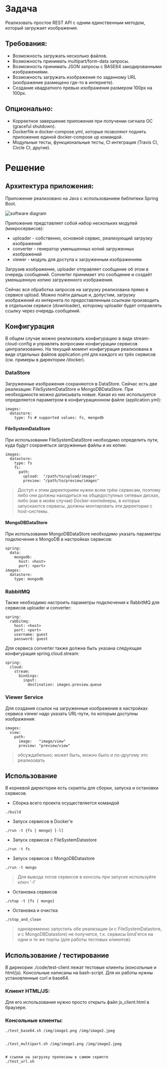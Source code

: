 # Задача

Реализовать простое REST API с одним единственным методом, который загружает изображения.

## Требования:
- Возможность загружать несколько файлов.
- Возможность принимать multipart/form-data запросы.
- Возможность принимать JSON запросы с BASE64 закодированными изображениями.
- Возможность загружать изображения по заданному URL (изображение размещено где-то в интернете).
- Создание квадратного превью изображения размером 100px на 100px.

## Опционально:
- Корректное завершение приложения при получении сигнала ОС (graceful shutdown).
- Dockerfile и docker-compose.yml, которые позволяют поднять приложение единой docker-compose up командой.
- Модульные тесты, функциональные тесты, CI интеграция (Travis CI, Circle CI, другие).

# Решение

## Архитектура приложения:

Приложение реализовано на Java с использованием библитеки Spring Boot.

![software diagram](https://github.com/mvkvl/image-uploader/raw/master/docs/SoftwareDiagram.png "software diagram")

Приложение представляет собой набор нескольких модулей (микросервисов):
* uploader - собственно, основной сервис, реализующий загрузку изображений
* converter - генератор уменьшенных копий загруженных изображений
* viewer - модуль для доступа к загруженным изображениям

Загрузив изображение, uploader отправляет сообщение об этом в очередь сообщений. Converter принимает это сообщение и создаёт уменьшенную копию загруженного изображения.

Сейчас вся обработка запросов на загрузку реализована прямо в сервисе upload. Можно пойти дальше и, допустим, загрузку изображений из интернета по предоставленным ссылкам производить в отдельном сервисе (downloader), которому uploader будет отправлять ссылку через очередь сообщений.

## Конфигурация
В общем случае можно реализовать конфигурацию в виде stream-cloud-config и управлять вопросами конфигурации сервисов централизованно. На текущий момент конфигурация реализована в виде отдельных файлов application.yml для каждого из трёх сервисов (см. примеры в директории /docker).


### DataStore
Загруженные изображения сохраняются в DataStore. Сейчас есть две реализации: FileSystemDataStore и MongoDBDataStore. При необходииости можно дописывать новые. Какая из них используется определяется параметром в конфигурационном файле (application.yml):

```
images:
  datastore:
    type: fs # supported values: fs, mongodb
```

#### FileSystemDataStore
При использовании FileSystemDataStore необходимо определить пути, куда будут сохраняться загруженные файлы и их копии:

```
images:
  datastore:
    type: fs
    fs:
      path:
        upload:  "/path/to/upload/images"
        preview: "/path/to/preview/images"
```

> Доступ к этим директориям нужен всем трём сервисам, поэтому либо они должны находиться на общедоступных сетевых дисках, либо (как в моём случае) Docker-контейнеры, в которых запускаются сервисы, должны монтировать эти директории с host-системы.

#### MongoDBDataStore

При использовании MongoDBDataStore необходимо указать параметры подключения к MongoDB в настройках сервисов:

```
spring:
  data:
    mongodb:
      host: <host>
      port: <port>
images:
  datastore:
    type: mongodb
```

### RabbitMQ

Также необходимо настроить параметры подключения к RabbitMQ для сервисов uploader и converter:
```
spring:
  rabbitmq:
    host: <host>
    port: <port>
    username: guest
    password: guest
```

Для сервиса converter также должна быть указана следующая конфигурация spring.cloud.stream:

```
spring:
  cloud:
    stream:
      bindings:
        input:
          destination: images.preview.queue
```

### Viewer Service
Для создания ссылок на загруженные
изображения в настройках сервиса viewer надо указать URL-пути, по которым доступны изображения:

```
images:
  view:
    path:
      image:   "image/view"
      preview: "preview/view"
```

> обсуждабельно; может быть, можно было и по-другому это реализовать

## Использование
В корневой директории есть скрипты для сборки, запуска и остановки сервисов.

- Сборка всего проекта осуществляется командой
```
./build
```

- Запуск сервисов в Docker'e
```
./run -t {fs | mongo} [-l]
```

- Запуск сервисов с FileSystemDatastore
```
./run -t fs
```

- Запуск сервисов с MongoDBDatastore
```
./run -t mongo
```

> Для вывода логов сервисов в консоль при запуске используйте ключ '-l'

- Остановка сервисов
```
./stop -t {fs | mongo}
```

- Остановка и очистка
```
./stop_and_clean
```

> одновременно запустить обе реализации (и с FileSystemDatastore, и с MongoDBDatastore) не получится, т.к. сервисы bind'ятся на одни и те же порты (для работы тестовых клиентов).

## Использование / тестирование
В дирекории ./code/test-client лежат тестовые клиенты (консольные и html/js). Консольные написаны на bash-script. Для их работы нужны установленные curl и base64.

### Клиент HTML/JS:
Для его использования нужно просто открыть файл js_client.html в браузере.

### Консольные клиенты:
```
./test_base64.sh /img/image1.png /img/image2.jpeg


./test_multipart.sh /img/image1.png /img/image2.jpeg


# ссылки на загрузку прописаны в самом скрипте
./test_url.sh
```
